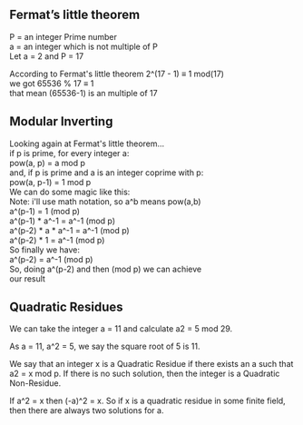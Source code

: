 ## Fermat’s little theorem 

P = an integer Prime number    
 a = an integer which is not multiple of P  
 Let a = 2 and P = 17 
 
 According to Fermat's little theorem 
  2^(17 - 1)     ≡ 1 mod(17)    
 we got  65536 % 17 ≡ 1   
 that mean (65536-1) is an multiple of 17 

## Modular Inverting

Looking again at Fermat's little theorem...    
if p is prime, for every integer a:    
        pow(a, p) = a mod p    
and, if p is prime and a is an integer coprime with p:    
        pow(a, p-1) = 1 mod p    
We can do some magic like this:    
Note: i'll use math notation, so a^b means pow(a,b)    
            a^(p-1) = 1 (mod p)    
            a^(p-1) * a^-1 = a^-1 (mod p)    
            a^(p-2) * a * a^-1 = a^-1 (mod p)    
            a^(p-2) * 1 = a^-1 (mod p)    
So finally we have:    
        a^(p-2) = a^-1 (mod p)    
So, doing a^(p-2) and then (mod p) we can achieve    
our result    


## Quadratic Residues
We can take the integer a = 11 and calculate a2 = 5 mod 29.

As a = 11, a^2 = 5, we say the square root of 5 is 11.

We say that an integer x is a Quadratic Residue if there exists an a such that a2 = x mod p. If there is no such solution, then the integer is a Quadratic Non-Residue.

If a^2 = x then (-a)^2 = x. So if x is a quadratic residue in some finite field, then there are always two solutions for a.

